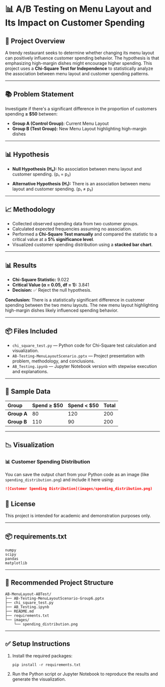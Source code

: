 # 📊 A/B Testing on Menu Layout and Its Impact on Customer Spending

## 📌 Project Overview

A trendy restaurant seeks to determine whether changing its menu layout can positively influence customer spending behavior. The hypothesis is that emphasizing high-margin dishes might encourage higher spending. This project uses a **Chi-Square Test for Independence** to statistically analyze the association between menu layout and customer spending patterns.

---

## 📚 Problem Statement

Investigate if there's a significant difference in the proportion of customers spending **≥ \$50** between:

* **Group A (Control Group):** Current Menu Layout
* **Group B (Test Group):** New Menu Layout highlighting high-margin dishes

---

## 📊 Hypothesis

* **Null Hypothesis (H₀):**
  No association between menu layout and customer spending. (p₁ = p₂)

* **Alternative Hypothesis (H₁):**
  There is an association between menu layout and customer spending. (p₁ ≠ p₂)

---

## 📈 Methodology

* Collected observed spending data from two customer groups.
* Calculated expected frequencies assuming no association.
* Performed a **Chi-Square Test manually** and compared the statistic to a critical value at a **5% significance level**.
* Visualized customer spending distribution using a **stacked bar chart**.

---

## 📊 Results

* **Chi-Square Statistic:** 9.022
* **Critical Value (α = 0.05, df = 1):** 3.841
* **Decision:** ✅ Reject the null hypothesis.

**Conclusion:**
There is a statistically significant difference in customer spending between the two menu layouts. The new menu layout highlighting high-margin dishes likely influenced spending behavior.

---

## 📦 Files Included

* `chi_square_test.py` — Python code for Chi-Square test calculation and visualization.
* `AB-Testing-MenuLayoutScenario.pptx` — Project presentation with problem, methodology, and conclusions.
* `AB_Testing.ipynb` — Jupyter Notebook version with stepwise execution and explanations.

---

## 📑 Sample Data

| Group       | Spend ≥ \$50 | Spend < \$50 | Total |
| :---------- | :----------- | :----------- | :---- |
| **Group A** | 80           | 120          | 200   |
| **Group B** | 110          | 90           | 200   |

---

## 📉 Visualization

### 📊 Customer Spending Distribution

You can save the output chart from your Python code as an image (like `spending_distribution.png`) and include it here using:

```markdown
![Customer Spending Distribution](images/spending_distribution.png)
```


## 📜 License

This project is intended for academic and demonstration purposes only.

---

## 📦 requirements.txt

```
numpy
scipy
pandas
matplotlib
```

---

## 📁 Recommended Project Structure

```
AB-MenuLayout-ABTest/
├── AB-Testing-MenuLayoutScenario-Group6.pptx
├── chi_square_test.py
├── AB_Testing.ipynb
├── README.md
├── requirements.txt
└── images/
    └── spending_distribution.png
```

---

## ✅ Setup Instructions

1. Install the required packages:

   ```
   pip install -r requirements.txt
   ```
2. Run the Python script or Jupyter Notebook to reproduce the results and generate the visualization.
